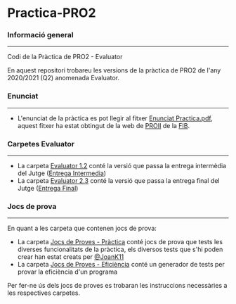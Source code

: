# Practica-PRO2

### Informació general
________________________________________________________________________

Codi de la Pràctica de PRO2 - Evaluator

En aquest repositori trobareu les versions de la pràctica de PRO2 de l'any 2020/2021 (Q2) anomenada Evaluator.


### Enunciat
___________________________________________________________________________
- L'enunciat de la pràctica es pot llegir al fitxer [Enunciat Practica.pdf](https://github.com/miquelt9/Practica-PRO2/blob/main/Enunciat%20Practica.pdf), aquest fitxer ha estat obtingut de la web de [PROII](https://www.cs.upc.edu/pro2/index.php?id=practica-primavera-2021) de la [FIB](https://www.fib.upc.edu/).




### Carpetes Evaluator
________________________________________________________________________
- La carpeta [Evaluator 1.2](https://github.com/miquelt9/Practica-PRO2/tree/main/Evaluator%201.2) conté la versió que passa la entrega intermèdia del Jutge ([Entrega Intermedia](https://jutge.org/problems/X79318_es))
- La carpeta [Evaluator 2.3](https://github.com/miquelt9/Practica-PRO2/tree/main/Evaluator%202.3) conté la versió que passa la entrega final del Jutge ([Entrega Final](https://jutge.org/problems/X67518_es))



### Jocs de prova
___________________________________________________________________________
En quant a les carpeta que contenen jocs de prova:
- La carpeta [Jocs de Proves - Pràctica](https://github.com/miquelt9/Practica-PRO2/tree/main/Jocs%20de%20Proves%20-%20Pr%C3%A0ctica) conté jocs de prova que tests les diverses funcionalitats de la pràctica, els diversos tests que s'hi poden crear han estat creats per [@JoanK11](https://github.com/JoanK11)
- La carpeta [Jocs de Proves - Eficiència](https://github.com/miquelt9/Practica-PRO2/tree/main/Jocs%20de%20Proves%20-%20Efici%C3%A8ncia) conté un generador de tests per provar la eficiència d'un programa

Per fer-ne ús dels jocs de proves es trobaran les instruccions necessàries a les respectives carpetes.
